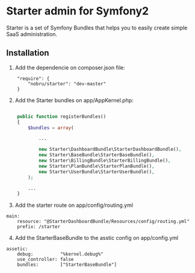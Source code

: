 Starter admin for Symfony2
==========================

Starter is a set of Symfony Bundles that helps you to easily 
create simple SaaS administration.


Installation
------------

1) Add the dependencie on composer.json file:

```
    "require": {
        "nobru/starter": "dev-master"
    }

```


2) Add the Starter bundles on app/AppKernel.php:

```php

    public function registerBundles()
    {
        $bundles = array(

            ...

            new Starter\DashboardBundle\StarterDashboardBundle(),
            new Starter\BaseBundle\StarterBaseBundle(),
            new Starter\BillingBundle\StarterBillingBundle(),
            new Starter\PlanBundle\StarterPlanBundle(),
            new Starter\UserBundle\StarterUserBundle(),
        );

        ...
    }

```

3) Add the starter route on app/config/routing.yml

```
main:
    resource: "@StarterDashboardBundle/Resources/config/routing.yml"
    prefix: /starter
```


4) Add the StarterBaseBundle to the asstic config on app/config.yml 

```
assetic:
    debug:          "%kernel.debug%"
    use_controller: false
    bundles:        ["StarterBaseBundle"]
 
```
